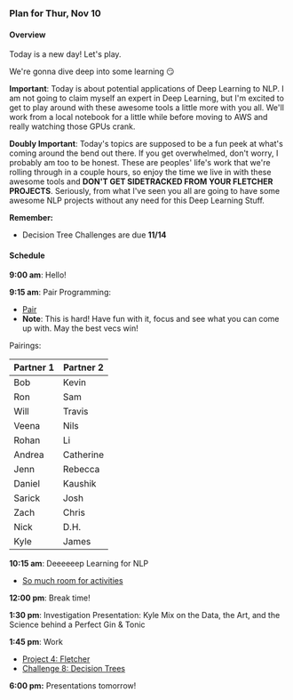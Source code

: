 ### Plan for Thur, Nov 10

#### Overview

Today is a new day!  Let's play.

We're gonna dive deep into some learning :smirk:

**Important**: Today is about potential applications of Deep Learning to NLP.  I am not going to claim myself an expert in Deep Learning, but I'm excited to get to play around with these awesome tools a little more with you all.  We'll work from a local notebook for a little while before moving to AWS and really watching those GPUs crank.

**Doubly Important**: Today's topics are supposed to be a fun peek at what's coming around the bend out there.  If you get overwhelmed, don't worry, I probably am too to be honest.  These are peoples' life's work that we're rolling through in a couple hours, so enjoy the time we live in with these awesome tools and **DON'T GET SIDETRACKED FROM YOUR FLETCHER PROJECTS**.  Seriously, from what I've seen you all are going to have some awesome NLP projects without any need for this Deep Learning Stuff.

**Remember:**
* Decision Tree Challenges are due **11/14**

#### Schedule

**9:00 am**: Hello!

**9:15 am**: Pair Programming:  
  * [Pair](pair-skipgrams.md)   
  * **Note**: This is hard!  Have fun with it, focus and see what you can come up with.  May the best vecs win!

Pairings:  

| Partner 1 | Partner 2 |
|------|-----|
| Bob | Kevin |
| Ron | Sam |
| Will | Travis |
| Veena | Nils |
| Rohan | Li |
| Andrea | Catherine |
| Jenn | Rebecca |
| Daniel | Kaushik |
| Sarick | Josh |
| Zach | Chris |
| Nick | D.H. |
| Kyle | James |

**10:15 am**: Deeeeeep Learning for NLP
* [So much room for activities](Deep_Learning_NLP.ipynb)

**12:00 pm**: Break time!

**1:30 pm**: Investigation Presentation: Kyle Mix on the Data, the Art, and the Science behind a Perfect Gin & Tonic

**1:45 pm**: Work
* [Project 4: Fletcher](/projects/04-fletcher)
* [Challenge 8: Decision Trees](/challenges/08-decision_tree)

**6:00 pm:** Presentations tomorrow!
